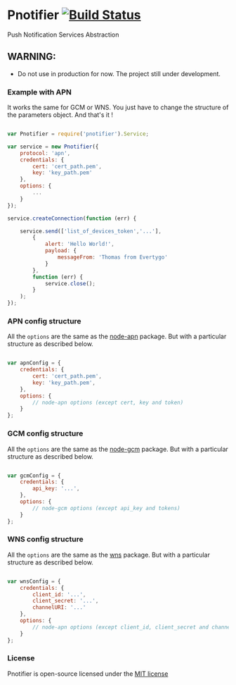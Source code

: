 # Pnotifier [![Build Status](https://travis-ci.org/evertygosas/pnotifier.svg?branch=master)](https://travis-ci.org/evertygosas/pnotifier)
Push Notification Services Abstraction

## WARNING:
- Do not use in production for now. The project still under development.

### Example with APN

It works the same for GCM or WNS. You just have to change the structure of the parameters object. And that's it !

```javascript

var Pnotifier = require('pnotifier').Service;

var service = new Pnotifier({
	protocol: 'apn',
	credentials: {
		cert: 'cert_path.pem',
		key: 'key_path.pem'
	},
	options: {
		...
	}
});

service.createConnection(function (err) {

	service.send(['list_of_devices_token','...'],
		{
			alert: 'Hello World!',
			payload: {
				messageFrom: 'Thomas from Evertygo'
			}
		},
		function (err) {
			service.close();
		}
	);
});

```

### APN config structure

All the `options` are the same as the [node-apn](https://github.com/argon/node-apn) package.
But with a particular structure as described below.

``` javascript

var apnConfig = {
	credentials: {
		cert: 'cert_path.pem',
		key: 'key_path.pem',
	},
	options: {
		// node-apn options (except cert, key and token)
	}
};

```

### GCM config structure

All the `options` are the same as the [node-gcm](https://github.com/ToothlessGear/node-gcm) package.
But with a particular structure as described below.

``` javascript

var gcmConfig = {
	credentials: {
		api_key: '...',
	},
	options: {
		// node-gcm options (except api_key and tokens)
	}
};

```


### WNS config structure

All the `options` are the same as the [wns](https://github.com/tjanczuk/wns) package.
But with a particular structure as described below.

``` javascript

var wnsConfig = {
	credentials: {
		client_id: '...',
		client_secret: '...',
		channelURI: '...'
	},
	options: {
		// node-apn options (except client_id, client_secret and channelURI)
	}
};

```

### License
Pnotifier is open-source licensed under the [MIT license](http://opensource.org/licenses/MIT)
